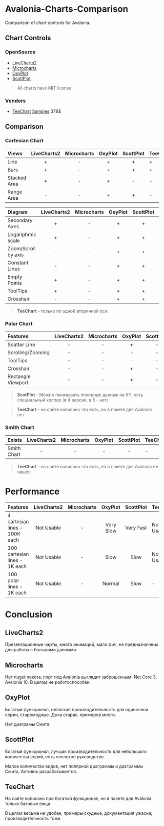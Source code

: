 # Avalonia-Charts-Comparison
Comparison of chart controls for Avalonia.

## Chart Controls

### OpenSource

* [LiveCharts2](https://github.com/beto-rodriguez/LiveCharts2)
* [Microcharts](https://github.com/AvaloniaCommunity/Avalonia.Microcharts)
* [OxyPlot](https://github.com/oxyplot/oxyplot-avalonia)
* [ScottPlot](https://github.com/ScottPlot/ScottPlot)

> All charts have MIT license

### Vendors

 * [TeeChart](https://www.steema.com/product/net_avalonia) [Samples](https://github.com/Steema/TeeChart-Avalonia-Samples) 379$

## Comparison

### Cartesian Chart

Views        | LiveCharts2 | Microcharts | OxyPlot | ScottPlot | TeeChart
:----------- | :---------: | :---------: | :-----: | :-------: | :------
Line         |      +      |      -      |    +    |     +     |    +
Bars         |      +      |      -      |    +    |     +     |    +
Stacked Area |      +      |      -      |    +    |     -     |    -
Range Area   |      -      |      -      |    +    |     +     |    -

Diagram             | LiveCharts2 | Microcharts | OxyPlot | ScottPlot | TeeChart
:------------------ | :---------: | :---------: | :-----: | :-------: | :------
Secondary Axes      |      +      |      -      |    +    |     +     |    +/-
Logariphmic scale   |      +      |      -      |    +    |     +     |    -
Zoom/Scroll by axis |      -      |      -      |    +    |     +     |    -
Constant Lines      |      -      |      -      |    +    |     +     |    -
Empty Points        |      +      |      -      |    +    |     +     |    -
ToolTips            |      +      |      -      |    +    |     +     |    -
Crosshair           |      -      |      -      |    +    |     +     |    -

 > **TeeChart** - только по одной вторичной оси

### Polar Chart

Features             | LiveCharts2 | Microcharts | OxyPlot | ScottPlot | TeeChart
:------------------- | :---------: | :---------: | :-----: | :-------: | :------
Scatter Line         |      -      |      -      |    +    |     -     |    -
Scrolling/Zooming    |      -      |      -      |    -    |     -     |    -
ToolTips             |      +      |      -      |    -    |     -     |    -
Crosshair            |      -      |      -      |    +    |     -     |    -
Rectangle Viewport   |      -      |      -      |    +    |     -     |    -

 > **ScotPlot** - Можно показывать полярные данные на XY, есть специальный хелпер (в 4 версии, в 5 - нет)

 > **TeeChart** - на сайте написано что есть, но в пакете для Avalonia нет

### Smith Chart

Exists              | LiveCharts2 | Microcharts | OxyPlot | ScottPlot | TeeChart
:------------------ | :---------: | :---------: | :-----: | :-------: | :------
Smith Chart         |      -      |      -      |    -    |     -     |    -

> **TeeChart** - на сайте написано что есть, но в пакете для Avalonia не нашел

# Performance

Features                       | LiveCharts2 | Microcharts | OxyPlot   | ScottPlot | TeeChart
:----------------------------- | :---------: | :---------: | :-------: | :-------: | :------
4 cartesian lines - 100K each  | Not Usable  |     -       | Very Slow | Very Fast | Not Usable
100 cartesian lines - 1K each  | Not Usable  |     -       | Slow      | Slow      | Not Usable
100 polar lines - 1K each      | Not Usable  |     -       | Normal    | Slow      | -

# Conclusion

## LiveCharts2

Презентационные чарты, много анимаций, мало фич, не предназначены для работы с большими данными.

## Microcharts

Нет nuget пакета, порт под Avalonia выглядит заброшенным: Net Core 3, Avalonia 10. В целом не работоспособен.

## OxyPlot

Богатый функционал, неплохая производительность для одиночной серии, старомодные. Дока старая, примеров много.

Нет диаграмы Смита.

## ScottPlot

Богатый функционал, лучшая производительность для небольшого количества серий, есть неплохое руководство.

Малое количество видов, нет полярной диаграммы и диаграммы Смита. Активно разрабатывается.

## TeeChart

На сайте написано про богатый функционал, но в пакете для Avalonia только базовые вещи.
 
В целом весьма не удобен, примеры скудные, документация ужасна, производительность тоже.

